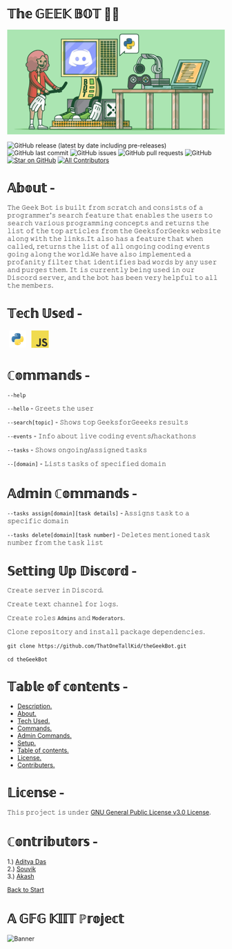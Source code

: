 <a name="title"></a>
# 𝕋𝕙𝕖 𝔾𝔼𝔼𝕂 𝔹𝕆𝕋 🤖🤖

![Banner](https://github.com/Sayak11/theGeekBot/blob/master/gfgpic_1.jpg)

![GitHub release (latest by date including pre-releases)](https://img.shields.io/github/v/release/ThatOneTallKid/theGeekBot?include_prereleases)
![GitHub last commit](https://img.shields.io/github/last-commit/ThatOneTallKid/theGeekBot)
![GitHub issues](https://img.shields.io/github/issues-raw/ThatOneTallKid/theGeekBot)
![GitHub pull requests](https://img.shields.io/github/issues-pr/ThatOneTallKid/theGeekBot)
![GitHub](https://img.shields.io/github/license/Sayak11/theGeekBot)
[![Star on GitHub](https://img.shields.io/github/stars/ThatOneTallKid/theGeekBot.svg?style=social)](https://github.com/all-contributors/all-contributors/stargazers)
 [![All Contributors](https://img.shields.io/badge/all_contributors-3-orange.svg?style=flat-square)](#contributors-)


<a name="about"></a>
# 𝔸𝕓𝕠𝕦𝕥 -
𝚃𝚑𝚎 𝙶𝚎𝚎𝚔 𝙱𝚘𝚝 𝚒𝚜 𝚋𝚞𝚒𝚕𝚝 𝚏𝚛𝚘𝚖 𝚜𝚌𝚛𝚊𝚝𝚌𝚑 𝚊𝚗𝚍 𝚌𝚘𝚗𝚜𝚒𝚜𝚝𝚜 𝚘𝚏 𝚊 𝚙𝚛𝚘𝚐𝚛𝚊𝚖𝚖𝚎𝚛'𝚜 𝚜𝚎𝚊𝚛𝚌𝚑 𝚏𝚎𝚊𝚝𝚞𝚛𝚎 𝚝𝚑𝚊𝚝 𝚎𝚗𝚊𝚋𝚕𝚎𝚜 𝚝𝚑𝚎 𝚞𝚜𝚎𝚛𝚜 𝚝𝚘 𝚜𝚎𝚊𝚛𝚌𝚑 𝚟𝚊𝚛𝚒𝚘𝚞𝚜 𝚙𝚛𝚘𝚐𝚛𝚊𝚖𝚖𝚒𝚗𝚐 𝚌𝚘𝚗𝚌𝚎𝚙𝚝𝚜 𝚊𝚗𝚍 𝚛𝚎𝚝𝚞𝚛𝚗𝚜 𝚝𝚑𝚎 𝚕𝚒𝚜𝚝 𝚘𝚏 𝚝𝚑𝚎 𝚝𝚘𝚙 𝚊𝚛𝚝𝚒𝚌𝚕𝚎𝚜 𝚏𝚛𝚘𝚖 𝚝𝚑𝚎 𝙶𝚎𝚎𝚔𝚜𝚏𝚘𝚛𝙶𝚎𝚎𝚔𝚜 𝚠𝚎𝚋𝚜𝚒𝚝𝚎 𝚊𝚕𝚘𝚗𝚐 𝚠𝚒𝚝𝚑 𝚝𝚑𝚎 𝚕𝚒𝚗𝚔𝚜.𝙸𝚝 𝚊𝚕𝚜𝚘 𝚑𝚊𝚜 𝚊 𝚏𝚎𝚊𝚝𝚞𝚛𝚎 𝚝𝚑𝚊𝚝 𝚠𝚑𝚎𝚗 𝚌𝚊𝚕𝚕𝚎𝚍, 𝚛𝚎𝚝𝚞𝚛𝚗𝚜 𝚝𝚑𝚎 𝚕𝚒𝚜𝚝 𝚘𝚏 𝚊𝚕𝚕 𝚘𝚗𝚐𝚘𝚒𝚗𝚐 𝚌𝚘𝚍𝚒𝚗𝚐 𝚎𝚟𝚎𝚗𝚝𝚜 𝚐𝚘𝚒𝚗𝚐 𝚊𝚕𝚘𝚗𝚐 𝚝𝚑𝚎 𝚠𝚘𝚛𝚕𝚍.𝚆𝚎 𝚑𝚊𝚟𝚎 𝚊𝚕𝚜𝚘 𝚒𝚖𝚙𝚕𝚎𝚖𝚎𝚗𝚝𝚎𝚍 𝚊 𝚙𝚛𝚘𝚏𝚊𝚗𝚒𝚝𝚢 𝚏𝚒𝚕𝚝𝚎𝚛 𝚝𝚑𝚊𝚝 𝚒𝚍𝚎𝚗𝚝𝚒𝚏𝚒𝚎𝚜 𝚋𝚊𝚍 𝚠𝚘𝚛𝚍𝚜 𝚋𝚢 𝚊𝚗𝚢 𝚞𝚜𝚎𝚛 𝚊𝚗𝚍 𝚙𝚞𝚛𝚐𝚎𝚜 𝚝𝚑𝚎𝚖.
𝙸𝚝 𝚒𝚜 𝚌𝚞𝚛𝚛𝚎𝚗𝚝𝚕𝚢 𝚋𝚎𝚒𝚗𝚐 𝚞𝚜𝚎𝚍 𝚒𝚗 𝚘𝚞𝚛 𝙳𝚒𝚜𝚌𝚘𝚛𝚍 𝚜𝚎𝚛𝚟𝚎𝚛, 𝚊𝚗𝚍 𝚝𝚑𝚎 𝚋𝚘𝚝 𝚑𝚊𝚜 𝚋𝚎𝚎𝚗 𝚟𝚎𝚛𝚢 𝚑𝚎𝚕𝚙𝚏𝚞𝚕 𝚝𝚘 𝚊𝚕𝚕 𝚝𝚑𝚎 𝚖𝚎𝚖𝚋𝚎𝚛𝚜.

<a name="tech"></a>
# 𝕋𝕖𝕔𝕙 𝕌𝕤𝕖𝕕 - 
<img src="https://raw.githubusercontent.com/github/explore/80688e429a7d4ef2fca1e82350fe8e3517d3494d/topics/python/python.png" alt="Python" height="40" style="vertical-align:top; margin:4px">  <img src="https://raw.githubusercontent.com/github/explore/80688e429a7d4ef2fca1e82350fe8e3517d3494d/topics/javascript/javascript.png" alt="Javascript" height="40" style="vertical-align:top; margin:4px">
 
<a name="cmd"></a>
# ℂ𝕠𝕞𝕞𝕒𝕟𝕕𝕤 - 

```--help``` 

```--hello``` - 𝙶𝚛𝚎𝚎𝚝𝚜 𝚝𝚑𝚎 𝚞𝚜𝚎𝚛

```--search[topic]``` - 𝚂𝚑𝚘𝚠𝚜 𝚝𝚘𝚙 𝙶𝚎𝚎𝚔𝚜𝚏𝚘𝚛𝙶𝚎𝚎𝚎𝚔𝚜 𝚛𝚎𝚜𝚞𝚕𝚝𝚜

```--events``` - 𝙸𝚗𝚏𝚘 𝚊𝚋𝚘𝚞𝚝 𝚕𝚒𝚟𝚎 𝚌𝚘𝚍𝚒𝚗𝚐 𝚎𝚟𝚎𝚗𝚝𝚜/𝚑𝚊𝚌𝚔𝚊𝚝𝚑𝚘𝚗𝚜

```--tasks``` - 𝚂𝚑𝚘𝚠𝚜 𝚘𝚗𝚐𝚘𝚒𝚗𝚐/𝚊𝚜𝚜𝚒𝚐𝚗𝚎𝚍 𝚝𝚊𝚜𝚔𝚜

```--[domain]``` - 𝙻𝚒𝚜𝚝𝚜 𝚝𝚊𝚜𝚔𝚜 𝚘𝚏 𝚜𝚙𝚎𝚌𝚒𝚏𝚒𝚎𝚍 𝚍𝚘𝚖𝚊𝚒𝚗

<a name="adcmd"></a>
# 𝔸𝕕𝕞𝕚𝕟 ℂ𝕠𝕞𝕞𝕒𝕟𝕕𝕤 -

```--tasks assign[domain][task details]``` - 𝙰𝚜𝚜𝚒𝚐𝚗𝚜 𝚝𝚊𝚜𝚔 𝚝𝚘 𝚊 𝚜𝚙𝚎𝚌𝚒𝚏𝚒𝚌 𝚍𝚘𝚖𝚊𝚒𝚗

```--tasks delete[domain][task number]``` - 𝙳𝚎𝚕𝚎𝚝𝚎𝚜 𝚖𝚎𝚗𝚝𝚒𝚘𝚗𝚎𝚍 𝚝𝚊𝚜𝚔 𝚗𝚞𝚖𝚋𝚎𝚛 𝚏𝚛𝚘𝚖 𝚝𝚑𝚎 𝚝𝚊𝚜𝚔 𝚕𝚒𝚜𝚝

<a name="setup"></a>
# 𝕊𝕖𝕥𝕥𝕚𝕟𝕘 𝕌𝕡 𝔻𝕚𝕤𝕔𝕠𝕣𝕕 -
𝙲𝚛𝚎𝚊𝚝𝚎 𝚜𝚎𝚛𝚟𝚎𝚛 𝚒𝚗 𝙳𝚒𝚜𝚌𝚘𝚛𝚍.

𝙲𝚛𝚎𝚊𝚝𝚎 𝚝𝚎𝚡𝚝 𝚌𝚑𝚊𝚗𝚗𝚎𝚕 𝚏𝚘𝚛 𝚕𝚘𝚐𝚜.

𝙲𝚛𝚎𝚊𝚝𝚎 𝚛𝚘𝚕𝚎𝚜 `𝙰𝚍𝚖𝚒𝚗𝚜` 𝚊𝚗𝚍 `𝙼𝚘𝚍𝚎𝚛𝚊𝚝𝚘𝚛𝚜`.

𝙲𝚕𝚘𝚗𝚎 𝚛𝚎𝚙𝚘𝚜𝚒𝚝𝚘𝚛𝚢 𝚊𝚗𝚍 𝚒𝚗𝚜𝚝𝚊𝚕𝚕 𝚙𝚊𝚌𝚔𝚊𝚐𝚎 𝚍𝚎𝚙𝚎𝚗𝚍𝚎𝚗𝚌𝚒𝚎𝚜.

```git clone https://github.com/ThatOneTallKid/theGeekBot.git```

```cd theGeekBot```

<a name="contents"></a>
# 𝕋𝕒𝕓𝕝𝕖 𝕠𝕗 𝕔𝕠𝕟𝕥𝕖𝕟𝕥𝕤 -

- [Description. ](#title)
- [About.](#about)
- [Tech Used.](#tech)
- [Commands.](#cmd)
- [Admin Commands.](#adcmd)
- [Setup.](#setup)
- [Table of contents.](#contents)
- [License.](#license)
- [Contributers.](#contributors)


<a name="license"></a>
# 𝕃𝕚𝕔𝕖𝕟𝕤𝕖 -
𝚃𝚑𝚒𝚜 𝚙𝚛𝚘𝚓𝚎𝚌𝚝 𝚒𝚜 𝚞𝚗𝚍𝚎𝚛 [GNU General Public License v3.0 License](https://github.com/Sayak11/theGeekBot/blob/add-license-1/LICENSE).

<a name="contributors"></a>
# ℂ𝕠𝕟𝕥𝕣𝕚𝕓𝕦𝕥𝕠𝕣𝕤 -
1.) [Aditya Das](https://github.com/ThatOneTallKid)  
2.) [Souvik](https://github.com/DarthCucumber)  
3.) [Akash](https://github.com/ad285)  

[Back to Start](#title)

# 𝔸 𝔾𝔽𝔾 𝕂𝕀𝕀𝕋 ℙ𝕣𝕠𝕛𝕖𝕔𝕥  
![Banner](https://github.com/Sayak11/theGeekBot/blob/master/gfgicon.png)  





